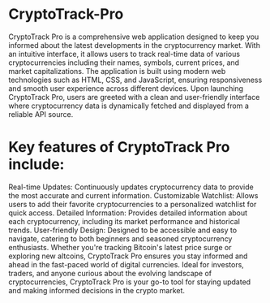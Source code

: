 # CryptoTrack-Pro
CryptoTrack Pro is a comprehensive web application designed to keep you informed about the latest developments in the cryptocurrency market. With an intuitive interface, it allows users to track real-time data of various cryptocurrencies including their names, symbols, current prices, and market capitalizations.
The application is built using modern web technologies such as HTML, CSS, and JavaScript, ensuring responsiveness and smooth user experience across different devices. Upon launching CryptoTrack Pro, users are greeted with a clean and user-friendly interface where cryptocurrency data is dynamically fetched and displayed from a reliable API source.

# Key features of CryptoTrack Pro include:

Real-time Updates: Continuously updates cryptocurrency data to provide the most accurate and current information.
Customizable Watchlist: Allows users to add their favorite cryptocurrencies to a personalized watchlist for quick access.
Detailed Information: Provides detailed information about each cryptocurrency, including its market performance and historical trends.
User-friendly Design: Designed to be accessible and easy to navigate, catering to both beginners and seasoned cryptocurrency enthusiasts.
Whether you're tracking Bitcoin's latest price surge or exploring new altcoins, CryptoTrack Pro ensures you stay informed and ahead in the fast-paced world of digital currencies. Ideal for investors, traders, and anyone curious about the evolving landscape of cryptocurrencies, CryptoTrack Pro is your go-to tool for staying updated and making informed decisions in the crypto market.







